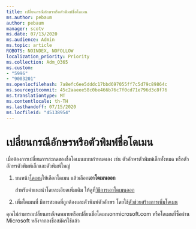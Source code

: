 ```yaml
---
title: เปลี่ยนกรณีอักษรหรือตัวพิมพ์ชื่อโดเมน
ms.author: pebaum
author: pebaum
manager: scotv
ms.date: 07/13/2020
ms.audience: Admin
ms.topic: article
ROBOTS: NOINDEX, NOFOLLOW
localization_priority: Priority
ms.collection: Adm_O365
ms.custom:
- "5996"
- "9003201"
ms.openlocfilehash: 7a8efc6ee5dddc17bbd697055ff7c5d79c89864c
ms.sourcegitcommit: 45c2aaeee58c0be466b76c7f0cd71e796d3c8f76
ms.translationtype: MT
ms.contentlocale: th-TH
ms.lasthandoff: 07/15/2020
ms.locfileid: "45138954"
---
```

# <a name="change-a-domain-name-letter-case-or-spelling"></a>เปลี่ยนกรณีอักษรหรือตัวพิมพ์ชื่อโดเมน

เมื่อต้องการเปลี่ยนการสะกดของชื่อโดเมนแบบกําหนดเอง เช่น ตัวอักษรตัวพิมพ์เล็กทั้งหมด หรือตัวอักษรตัวพิมพ์เล็กและตัวพิมพ์ใหญ่

1. บนหน้า[โดเมน](https://portal.office.com/adminportal/home#/Domains)ให้เลือกโดเมน แล้วเลือก**เอาโดเมนออก**</br>

    สําหรับคําแนะนําโดยละเอียดเพิ่มเติม ให้ดูที่[วิธีการเอาโดเมนออก](https://docs.microsoft.com/microsoft-365/admin/get-help-with-domains/remove-a-domain?view=o365-worldwide)

2. เพิ่มโดเมนที่ มีการสะกดที่ถูกต้องและตัวพิมพ์ตัวอักษร โดยใช้[ตัวช่วยสร้างการเพิ่มโดเมน](https://portal.office.com/adminportal/home#/Domains/Wizard)

คุณไม่สามารถเปลี่ยนกรณีจดหมายหรือเปลี่ยนชื่อโดเมนonmicrosoft.com หรือโดเมนที่ซื้อผ่าน Microsoft หลังจากลงชื่อสมัครใช้แล้ว